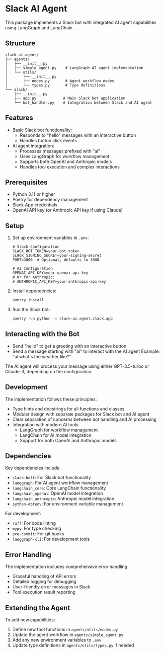 # Slack AI Agent

This package implements a Slack bot with integrated AI agent capabilities using LangGraph and LangChain.

## Structure

```
slack-ai-agent/
├── agents/
│   ├── __init__.py
│   ├── simple_agent.py    # LangGraph AI agent implementation
│   └── utils/
│       ├── __init__.py
│       ├── nodes.py       # Agent workflow nodes
│       └── types.py       # Type definitions
└── slack/
    ├── __init__.py
    ├── app.py            # Main Slack bot application
    └── bot_handler.py    # Integration between Slack and AI agent
```

## Features

- Basic Slack bot functionality:
  - Responds to "hello" messages with an interactive button
  - Handles button click events
- AI agent integration:
  - Processes messages prefixed with "ai"
  - Uses LangGraph for workflow management
  - Supports both OpenAI and Anthropic models
  - Handles tool execution and complex interactions

## Prerequisites

- Python 3.11 or higher
- Poetry for dependency management
- Slack App credentials
- OpenAI API key (or Anthropic API key if using Claude)

## Setup

1. Set up environment variables in `.env`:
   ```
   # Slack Configuration
   SLACK_BOT_TOKEN=your-bot-token
   SLACK_SIGNING_SECRET=your-signing-secret
   PORT=3000  # Optional, defaults to 3000

   # AI Configuration
   OPENAI_API_KEY=your-openai-api-key
   # Or for Anthropic:
   # ANTHROPIC_API_KEY=your-anthropic-api-key
   ```

2. Install dependencies:
   ```bash
   poetry install
   ```

3. Run the Slack bot:
   ```bash
   poetry run python -m slack-ai-agent.slack.app
   ```

## Interacting with the Bot

- Send "hello" to get a greeting with an interactive button
- Send a message starting with "ai" to interact with the AI agent
  Example: "ai what's the weather like?"

The AI agent will process your message using either GPT-3.5-turbo or Claude-3, depending on the configuration.

## Development

The implementation follows these principles:
- Type hints and docstrings for all functions and classes
- Modular design with separate packages for Slack bot and AI agent
- Clear separation of concerns between bot handling and AI processing
- Integration with modern AI tools:
  - LangGraph for workflow management
  - LangChain for AI model integration
  - Support for both OpenAI and Anthropic models

## Dependencies

Key dependencies include:
- `slack-bolt`: For Slack bot functionality
- `langgraph`: For AI agent workflow management
- `langchain_core`: Core LangChain functionality
- `langchain_openai`: OpenAI model integration
- `langchain_anthropic`: Anthropic model integration
- `python-dotenv`: For environment variable management

For development:
- `ruff`: For code linting
- `mypy`: For type checking
- `pre-commit`: For git hooks
- `langgraph-cli`: For development tools

## Error Handling

The implementation includes comprehensive error handling:
- Graceful handling of API errors
- Detailed logging for debugging
- User-friendly error messages in Slack
- Tool execution result reporting

## Extending the Agent

To add new capabilities:
1. Define new tool functions in `agents/utils/nodes.py`
2. Update the agent workflow in `agents/simple_agent.py`
3. Add any new environment variables to `.env`
4. Update type definitions in `agents/utils/types.py` if needed
